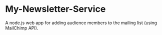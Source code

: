 # My-Newsletter-Service
A node.js web app for adding audience members to the mailing list (using MailChimp API).
